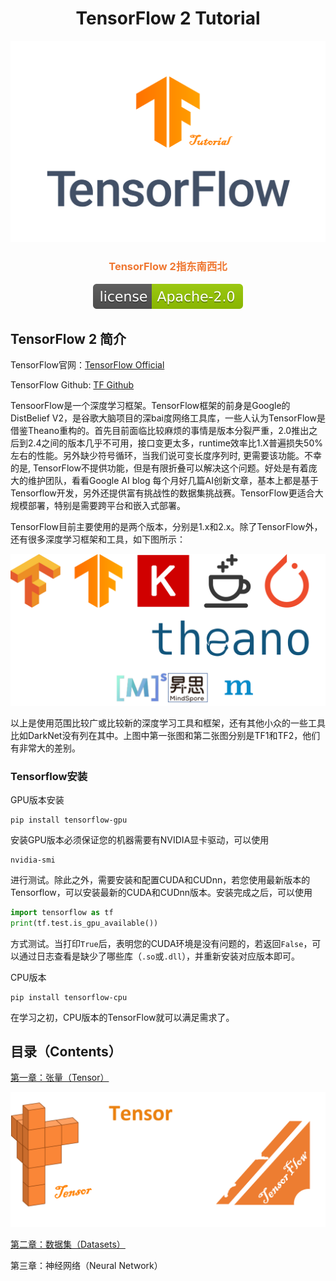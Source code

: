 <h1><center>TensorFlow 2 Tutorial</center></h1>
<center><img src="./TF_logo.png" /></center>

<div align="center">
    <div style="color: #EF7731;">
    	<h3>
        	TensorFlow 2指东南西北
        </h3>
    </div>
    <img src="resources/apache.svg"/>
</div>



## TensorFlow 2 简介

TensorFlow官网：[TensorFlow Official](https://tensorflow.org)

TensorFlow Github: [TF Github](https://github.com/tensorflow/tensorflow)

TensoorFlow是一个深度学习框架。TensorFlow框架的前身是Google的DistBelief V2，是谷歌大脑项目的深bai度网络工具库，一些人认为TensorFlow是借鉴Theano重构的。首先目前面临比较麻烦的事情是版本分裂严重，2.0推出之后到2.4之间的版本几乎不可用，接口变更太多，runtime效率比1.X普遍损失50%左右的性能。另外缺少符号循环，当我们说可变长度序列时, 更需要该功能。不幸的是, TensorFlow不提供功能，但是有限折叠可以解决这个问题。好处是有着庞大的维护团队，看看Google AI blog 每个月好几篇AI创新文章，基本上都是基于Tensorflow开发，另外还提供富有挑战性的数据集挑战赛。TensorFlow更适合大规模部署，特别是需要跨平台和嵌入式部署。

TensorFlow目前主要使用的是两个版本，分别是1.x和2.x。除了TensorFlow外，还有很多深度学习框架和工具，如下图所示：

![](resources/DL_toolkits.png)

以上是使用范围比较广或比较新的深度学习工具和框架，还有其他小众的一些工具比如DarkNet没有列在其中。上图中第一张图和第二张图分别是TF1和TF2，他们有非常大的差别。

### Tensorflow安装

GPU版本安装

```shell
pip install tensorflow-gpu
```

安装GPU版本必须保证您的机器需要有NVIDIA显卡驱动，可以使用

```shell
nvidia-smi
```

进行测试。除此之外，需要安装和配置CUDA和CUDnn，若您使用最新版本的Tensorflow，可以安装最新的CUDA和CUDnn版本。安装完成之后，可以使用

```python
import tensorflow as tf
print(tf.test.is_gpu_available())
```

方式测试。当打印`True`后，表明您的CUDA环境是没有问题的，若返回`False`，可以通过日志查看是缺少了哪些库（`.so`或`.dll`），并重新安装对应版本即可。



CPU版本

```shell
pip install tensorflow-cpu
```

在学习之初，CPU版本的TensorFlow就可以满足需求了。

## 目录（Contents）

[第一章：张量（Tensor）](https://github.com/Meimin-Wang/Tensorflow-2_Tutorial/blob/main/第一章%20张量（Tensor）/README.md)

![](resources/ch1_cover.png)

[第二章：数据集（Datasets）](https://github.com/Meimin-Wang/Tensorflow-2_Tutorial/tree/main/第二章%20数据集（Datasets）)

第三章：神经网络（Neural Network）

